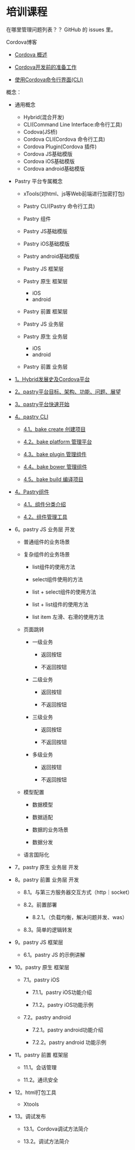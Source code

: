 # 培训课程

在哪里管理问题列表？？
GitHub 的 issues 里。

Cordova博客

* [Cordova 概述][cordova1]

[cordova1]: https://segmentfault.com/a/1190000002903546

* [Cordova开发前的准备工作][cordova2]

[cordova2]: https://segmentfault.com/a/1190000002911058

* [使用Cordova命令行界面(CLI)][cordova3]

[cordova3]: https://segmentfault.com/a/1190000002915917

概念：

* 通用概念
    * Hybrid(混合开发)
    * CLI(Command Line Interface:命令行工具)
    * Codova(JS桥)
    * Cordova CLI(Cordova 命令行工具)
    * Cordova Plugin(Cordova 插件)
    * Cordova JS基础模版
    * Cordova iOS基础模版
    * Cordova android基础模版
* Pastry 平台专属概念
    * xTools(对html、js等Web前端进行加密打包)
    * Pastry CLI(Pastry 命令行工具)
    * Pastry 组件
    * Pastry JS基础模版
    * Pastry iOS基础模版
    * Pastry android基础模版
    
    * Pastry JS 框架层
    * Pastry 原生 框架层
        * iOS
        * android
    * Pastry 前置 框架层
    
    * Pastry JS 业务层
    * Pastry 原生 业务层
        * iOS
        * android
    * Pastry 前置 业务层

* [1。Hybrid发展史及Cordova平台][md_hybrid]

[md_hybrid]: ./hybrid.md

* [2。pastry平台目标、架构、功能、问题、展望][md_abstract]

[md_abstract]: ./abstract/abstract.md

* [3。pastry平台快速开始][md_quickstart]

[md_quickstart]: ./index.md

* [4。pastry CLI][md_pastry-cli]

    * [4.1。bake create 创建项目][md_pastry-cli]
    
    * [4.2。bake platform 管理平台][md_pastry-cli]
    
    * [4.3。bake plugin 管理组件][md_pastry-cli]
    
    * [4.4。bake bower 管理组件][md_pastry-cli]
    
    * [4.5。bake build 编译项目][md_pastry-cli]
        
[md_pastry-cli]:./pastry-cli/bake.md

* [4。Pastry组件][md_plugin]
        
    * [4.1。组件分类介绍][md_plugin]
    
    * [4.2。组件管理工具][md_plugin]

[md_plugin]: ../plugins/plugins.md

* 6。pastry JS 业务层 开发
    
    * 普通组件的业务场景
    
    * 复杂组件的业务场景
    
        * list组件的使用方法
        
        * select组件使用的方法
        
        * list + select组件的使用方法
        
        * list + list组件的使用方法
    
        * list item 左滑、右滑的使用方法  
    
    * 页面跳转
        
        * 一级业务
            
            * 返回按钮

            * 不返回按钮 
        
        * 二级业务
            
            * 返回按钮

            * 不返回按钮 
        
        * 三级业务
            
            * 返回按钮

            * 不返回按钮 
        
        * 多级业务 
            
            * 返回按钮

            * 不返回按钮 
      
    * 模型配置
      
        * 数据模型
        
        * 数据适配
        
        * 数据的业务场景
    
        * 数据分发
    
    * 语言国际化

* 7。pastry 原生 业务层 开发

* 8。pastry 前置 业务层 开发
    
    * 8.1。与第三方服务器交互方式（http｜socket）
    
    * 8.2。前置部署
    
        * 8.2.1。（负载均衡，解决问题并发、was）
    
    * 8.3。简单的逻辑转发
     

* 9。pastry JS 框架层

    * 6.1。pastry JS 的示例讲解

* 10。pastry 原生 框架层
    
    * 7.1。pastry iOS  
    
        * 7.1.1。pastry iOS功能介绍 
    
        * 7.1.2。pastry iOS功能示例

    * 7.2。pastry android
    
        * 7.2.1。pastry android功能介绍
    
        * 7.2.2。pastry android 功能示例

* 11。pastry 前置 框架层
    
    * 11.1。会话管理
    
    * 11.2。通讯安全

* 12。html打包工具
        
    * Xtools

* 13。调试发布
    
    * 13.1。Cordova调试方法简介
    
    * 13.2。调试方法简介
